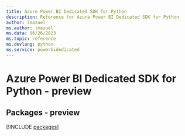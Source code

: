 ```yaml
---
title: Azure Power BI Dedicated SDK for Python
description: Reference for Azure Power BI Dedicated SDK for Python
author: lmazuel
ms.author: lmazuel
ms.data: 06/26/2023
ms.topic: reference
ms.devlang: python
ms.service: powerbidedicated
---
```

# Azure Power BI Dedicated SDK for Python - preview
## Packages - preview
[!INCLUDE [packages](power-bi-dedicated-index.md)]